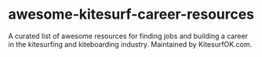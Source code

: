 # awesome-kitesurf-career-resources
A curated list of awesome resources for finding jobs and building a career in the kitesurfing and kiteboarding industry. Maintained by KitesurfOK.com.
